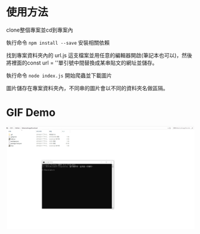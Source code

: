 # 使用方法

clone整個專案並cd到專案內

執行命令 `npm install --save` 安裝相關依賴

找到專案資料夾內的 url.js 這支檔案並用任意的編輯器開啟(筆記本也可以)，然後將裡面的const url = ''單引號中間替換成某串貼文的網址並儲存。

執行命令 `node index.js` 開始爬蟲並下載圖片

圖片儲存在專案資料夾內，不同串的圖片會以不同的資料夾名做區隔。

# GIF Demo

![image](https://github.com/lovebuizel/BahamutImageDownload/blob/master/medium01.gif)